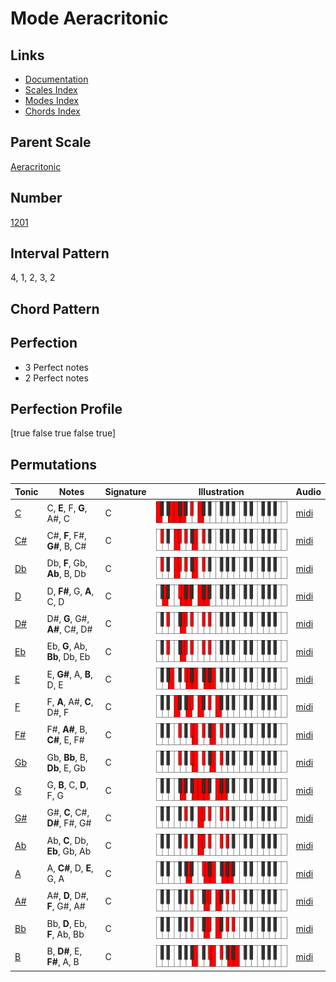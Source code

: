 # Mode Aeracritonic

## Links

- [Documentation](index.md)
- [Scales Index](Scales.md)
- [Modes Index](Modes.md)
- [Chords Index](Chords.md)

## Parent Scale

[Aeracritonic](ScaleAeracritonic.md)

## Number

[1201](https://ianring.com/musictheory/scales/1201)

## Interval Pattern

4, 1, 2, 3, 2

## Chord Pattern



## Perfection

- 3 Perfect notes
- 2 Perfect notes

## Perfection Profile

[true false true false true]

## Permutations

| Tonic | Notes | Signature | Illustration | Audio |
|-------|-------|-----------|--------------|-------|
| [C](ModeCNaturalAeracritonic.md) | C, **E**, F, **G**, A#, C | C | ![CNaturalAeracritonic](ModeCNaturalAeracritonic.png) | [midi](https://github.com/edipermadi/music/blob/main/docs/ModeCNaturalAeracritonic.mid?raw=true) |
| [C#](ModeCSharpAeracritonic.md) | C#, **F**, F#, **G#**, B, C# | C | ![CSharpAeracritonic](ModeCSharpAeracritonic.png) | [midi](https://github.com/edipermadi/music/blob/main/docs/ModeCSharpAeracritonic.mid?raw=true) |
| [Db](ModeDFlatAeracritonic.md) | Db, **F**, Gb, **Ab**, B, Db | C | ![DFlatAeracritonic](ModeDFlatAeracritonic.png) | [midi](https://github.com/edipermadi/music/blob/main/docs/ModeDFlatAeracritonic.mid?raw=true) |
| [D](ModeDNaturalAeracritonic.md) | D, **F#**, G, **A**, C, D | C | ![DNaturalAeracritonic](ModeDNaturalAeracritonic.png) | [midi](https://github.com/edipermadi/music/blob/main/docs/ModeDNaturalAeracritonic.mid?raw=true) |
| [D#](ModeDSharpAeracritonic.md) | D#, **G**, G#, **A#**, C#, D# | C | ![DSharpAeracritonic](ModeDSharpAeracritonic.png) | [midi](https://github.com/edipermadi/music/blob/main/docs/ModeDSharpAeracritonic.mid?raw=true) |
| [Eb](ModeEFlatAeracritonic.md) | Eb, **G**, Ab, **Bb**, Db, Eb | C | ![EFlatAeracritonic](ModeEFlatAeracritonic.png) | [midi](https://github.com/edipermadi/music/blob/main/docs/ModeEFlatAeracritonic.mid?raw=true) |
| [E](ModeENaturalAeracritonic.md) | E, **G#**, A, **B**, D, E | C | ![ENaturalAeracritonic](ModeENaturalAeracritonic.png) | [midi](https://github.com/edipermadi/music/blob/main/docs/ModeENaturalAeracritonic.mid?raw=true) |
| [F](ModeFNaturalAeracritonic.md) | F, **A**, A#, **C**, D#, F | C | ![FNaturalAeracritonic](ModeFNaturalAeracritonic.png) | [midi](https://github.com/edipermadi/music/blob/main/docs/ModeFNaturalAeracritonic.mid?raw=true) |
| [F#](ModeFSharpAeracritonic.md) | F#, **A#**, B, **C#**, E, F# | C | ![FSharpAeracritonic](ModeFSharpAeracritonic.png) | [midi](https://github.com/edipermadi/music/blob/main/docs/ModeFSharpAeracritonic.mid?raw=true) |
| [Gb](ModeGFlatAeracritonic.md) | Gb, **Bb**, B, **Db**, E, Gb | C | ![GFlatAeracritonic](ModeGFlatAeracritonic.png) | [midi](https://github.com/edipermadi/music/blob/main/docs/ModeGFlatAeracritonic.mid?raw=true) |
| [G](ModeGNaturalAeracritonic.md) | G, **B**, C, **D**, F, G | C | ![GNaturalAeracritonic](ModeGNaturalAeracritonic.png) | [midi](https://github.com/edipermadi/music/blob/main/docs/ModeGNaturalAeracritonic.mid?raw=true) |
| [G#](ModeGSharpAeracritonic.md) | G#, **C**, C#, **D#**, F#, G# | C | ![GSharpAeracritonic](ModeGSharpAeracritonic.png) | [midi](https://github.com/edipermadi/music/blob/main/docs/ModeGSharpAeracritonic.mid?raw=true) |
| [Ab](ModeAFlatAeracritonic.md) | Ab, **C**, Db, **Eb**, Gb, Ab | C | ![AFlatAeracritonic](ModeAFlatAeracritonic.png) | [midi](https://github.com/edipermadi/music/blob/main/docs/ModeAFlatAeracritonic.mid?raw=true) |
| [A](ModeANaturalAeracritonic.md) | A, **C#**, D, **E**, G, A | C | ![ANaturalAeracritonic](ModeANaturalAeracritonic.png) | [midi](https://github.com/edipermadi/music/blob/main/docs/ModeANaturalAeracritonic.mid?raw=true) |
| [A#](ModeASharpAeracritonic.md) | A#, **D**, D#, **F**, G#, A# | C | ![ASharpAeracritonic](ModeASharpAeracritonic.png) | [midi](https://github.com/edipermadi/music/blob/main/docs/ModeASharpAeracritonic.mid?raw=true) |
| [Bb](ModeBFlatAeracritonic.md) | Bb, **D**, Eb, **F**, Ab, Bb | C | ![BFlatAeracritonic](ModeBFlatAeracritonic.png) | [midi](https://github.com/edipermadi/music/blob/main/docs/ModeBFlatAeracritonic.mid?raw=true) |
| [B](ModeBNaturalAeracritonic.md) | B, **D#**, E, **F#**, A, B | C | ![BNaturalAeracritonic](ModeBNaturalAeracritonic.png) | [midi](https://github.com/edipermadi/music/blob/main/docs/ModeBNaturalAeracritonic.mid?raw=true) |
